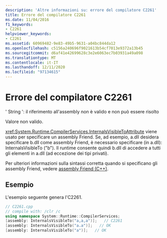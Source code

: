 ```yaml
---
description: 'Altre informazioni su: errore del compilatore C2261'
title: Errore del compilatore C2261
ms.date: 11/04/2016
f1_keywords:
- C2261
helpviewer_keywords:
- C2261
ms.assetid: 60969482-9e83-49b5-9631-a04bc844da12
ms.openlocfilehash: c5156a240696f9021613b54cf7013e9372a13b45
ms.sourcegitcommit: d6af41e42699628c3e2e6063ec7b03931a49a098
ms.translationtype: MT
ms.contentlocale: it-IT
ms.lasthandoff: 12/11/2020
ms.locfileid: "97134615"
---
```

# <a name="compiler-error-c2261"></a>Errore del compilatore C2261

' String ': il riferimento all'assembly non è valido e non può essere risolto

Valore non valido.

<xref:System.Runtime.CompilerServices.InternalsVisibleToAttribute> viene usato per specificare un assembly Friend. Se, ad esempio, a.dll desidera specificare b.dll come assembly Friend, è necessario specificare (in a.dll): InternalsVisibleTo ("b"). Il runtime consente quindi b.dll di accedere a tutti gli elementi in a.dll (ad eccezione dei tipi privati).

Per ulteriori informazioni sulla sintassi corretta quando si specificano gli assembly Friend, vedere [assembly Friend (C++)](../../dotnet/friend-assemblies-cpp.md).

## <a name="example"></a>Esempio

L'esempio seguente genera l'C2261.

```cpp
// C2261.cpp
// compile with: /clr /c
using namespace System::Runtime::CompilerServices;
[assembly: InternalsVisibleTo("a,a,a")];   // C2261
[assembly: InternalsVisibleTo("a.a")];   // OK
[assembly: InternalsVisibleTo("a")];   // OK
```
